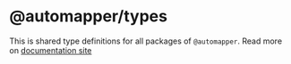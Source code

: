 # @automapper/types

[comment]: <> (TODO: update docs site)
This is shared type definitions for all packages of `@automapper`. Read more on [documentation site]() 
